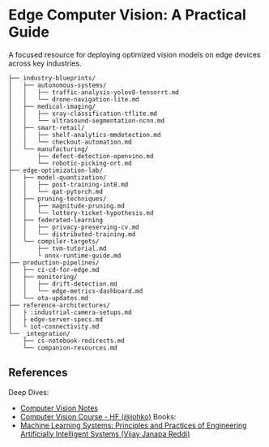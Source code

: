 # Edge Computer Vision: A Practical Guide

A focused resource for deploying optimized vision models on edge devices across key industries.

```
├── industry-blueprints/
│   ├── autonomous-systems/
│   │   ├── traffic-analysis-yolov8-tensorrt.md     
│   │   └── drone-navigation-lite.md
│   ├── medical-imaging/
│   │   ├── xray-classification-tflite.md            
│   │   └── ultrasound-segmentation-ncnn.md
│   ├── smart-retail/
│   │   ├── shelf-analytics-mmdetection.md
│   │   └── checkout-automation.md
│   └── manufacturing/
│       ├── defect-detection-openvino.md             
│       └── robotic-picking-ort.md
├── edge-optimization-lab/                         
│   ├── model-quantization/
│   │   ├── post-training-int8.md
│   │   └── qat-pytorch.md
│   ├── pruning-techniques/
│   │   ├── magnitude-pruning.md
│   │   └── lottery-ticket-hypothesis.md
│   ├── federated-learning
│   │   ├── privacy-preserving-cv.md
│   │   └── distributed-training.md
│   └── compiler-targets/
│       ├── tvm-tutorial.md
│       └ onnx-runtime-guide.md
├── production-pipelines/                           
│   ├── ci-cd-for-edge.md
│   ├── monitoring/
│   │   ├── drift-detection.md
│   │   └── edge-metrics-dashboard.md
│   └── ota-updates.md
├── reference-architectures/
│   ├ :industrial-camera-setups.md
│   ├ edge-server-specs.md
│   └ iot-connectivity.md
└── _integration/
    ├── cs-notebook-redirects.md                   
    └── companion-resources.md
```

## References

Deep Dives: 
- [Computer Vision Notes](https://github.com/afondiel/computer-science-notebook/tree/master/core/ai-ml/computer-vision-notes)
- [Computer Vision Course - HF (@johko)](https://github.com/johko/computer-vision-course)
Books:
- [Machine Learning Systems: Principles and Practices of Engineering Artificially Intelligent Systems (Vijay Janapa Reddi)](https://mlsysbook.ai/)
